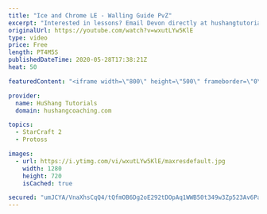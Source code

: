 ```yaml
---
title: "Ice and Chrome LE - Walling Guide PvZ"
excerpt: "Interested in lessons? Email Devon directly at hushangtutorials@outlook.com ------------------------------------------------------------------------------------------------------- Want to support HuShang Tutorials directly? Patreon is a website where you can contribute a monthly donation that will help"
originalUrl: https://youtube.com/watch?v=wxutLYw5KlE
type: video
price: Free
length: PT4M5S
publishedDateTime: 2020-05-28T17:38:21Z
heat: 50

featuredContent: "<iframe width=\"800\" height=\"500\" frameborder=\"0\" src=\"https://www.youtube.com/embed/wxutLYw5KlE\" allow=\"accelerometer; autoplay; encrypted-media; gyroscope; picture-in-picture\" allowfullscreen></iframe>"

provider:
  name: HuShang Tutorials
  domain: hushangcoaching.com

topics:
  - StarCraft 2
  - Protoss

images:
  - url: https://i.ytimg.com/vi/wxutLYw5KlE/maxresdefault.jpg
    width: 1280
    height: 720
    isCached: true

secured: "umJCYA/VnaXhsCqQ4/tQfmOB6Dg2oE292tDOpAq1WWB50t349w3Zp523Av6Pa2w2B/Z8vyFpjTc7epXjVlz21b8j3p83uQA/y9RVWodTci31qrY0Oz9eUVo8T8Lb4DYrQswl3AIT6yo7iv8/ofTlhzVt1q0rUncZfw3W58bW50yC1SRKqohnMx0/lWhSB4ZPmolTr0juS12RX8FXg9E7ReRer7QCVo+qVsIdM88cAUx4RRXe8BDrvSgQf6Hx/NclCDpvkuFuPE9CkhxTaKq1I6HIsQAoT6bs8cuS65lJ3AFTn3ogzusvWtRT81xlwofHpx5XCY9rgf6DnnB2UokHKDvwoAVgI/u2NTJgNr01DHq9SUAWIEgqr8PqXs+5eJYybyVM9YKMR15ECWWO0SRgBeBoqqwxhupcZ3KdUQBiYZ0=;FBjpj60fSgcN5HJq3VpinA=="
---
```


